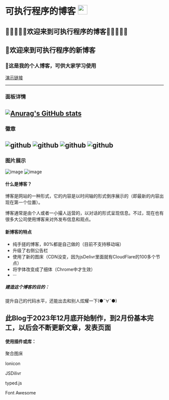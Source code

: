 # 可执行程序的博客 <img src="https://raw.githubusercontent.com/MartinHeinz/MartinHeinz/master/wave.gif" width="30px">
## 🎉🎉🥳🎄🏮欢迎来到可执行程序的博客🏮🎄🥳🎉🎉
## 🥳欢迎来到可执行程序的新博客
### 🤗这是我的个人博客，可供大家学习使用
[演示链接](https://exef-star.github.io/blog/)

--------------
### 面板详情
[![Anurag's GitHub stats](https://github-readme-stats.vercel.app/api?username=exef-star&show=reviews,discussions_started,discussions_answered,prs_merged,prs_merged_percentage)](https://github.com/anuraghazra/github-readme-stats)
--------------
### 徽章
![github](https://img.shields.io/badge/license-MIT-blue.svg)
![github](https://img.shields.io/npm/dm/vue.svg)
![github](https://img.shields.io/circleci/build/github/vuejs/vue/dev.svg)
![github](https://img.shields.io/codecov/c/github/vuejs/vue/dev.svg)
---------------
### 图片展示
![image](https://cdn.jsdelivr.net/gh/exef-star/blog@main/img/README.md/2024-04-13%20195430.png)
![image](https://cdn.jsdelivr.net/gh/exef-star/blog@main/img/README.md/2024-04-13%20195500.png)
#### 什么是博客？

博客是网站的一种形式，它的内容是以时间轴的形式倒序展示的（即最新的内容出现在第一个位置）。

博客通常是由个人或者一小撮人运营的，以对话的形式呈现信息。不过，现在也有很多大公司使用博客来对外发布信息和观点。

#### 新博客的特点

- 纯手搓的博客，80%都是自己做的（目前不支持移动端）
- 升级了右侧公告栏
- 使用了新的图床（CDN没变，因为jsDelivr里面就有CloudFlare的100多个节点）
- 将字体改变成了细体（Chrome中才生效）
- ···

##### 建造这个博客的目的：

提升自己的代码水平，还能出去和别人炫耀一下(●ˇ∀ˇ●)

此Blog于2023年12月底开始制作，到2月份基本完工，以后会不断更新文章，发表页面
---------------
#### 使用插件或库：

聚合图床

lonicon

JSDilivr

typed.js

Font Awesome
